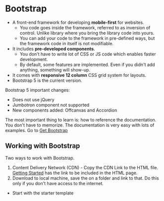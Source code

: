 # Bootstrap

* A front-end framework for developing **mobile-first** for websites. 
  - You code goes inside the framework, referred to as inversion of control. Unlike library where you bring the library code into yours.
  - You can add your code to the framework in pre-defined ways, but the framework code in itself is not modifiable.
* It includes **pre-developed components**.
  - You don't have to write lot of CSS or JS code which enables faster development.
  - By default, some features are implemented. Even if you didn't add anything, something will show-up.
* It comes with **responsive 12 column** CSS grid system for layouts. 
* Bootstrap 5 is the current version.

Bootstrap 5 important changes:
* Does not use jQuery
* Jumbotron component not supported
* New components added: Offcanvas and Accordion

The most important thing to learn is: how to reference the documentation. You don't have to memorize. The documentation is very easy with lots of examples. Go to [Get Bootstrap](https://getbootstrap.com/)

## Working with Bootstrap
Two ways to work with Bootstrap.
1. Content Delivery Network (CDN) - Copy the CDN Link to the HTML file. [Getting Started](https://getbootstrap.com/docs/5.1/getting-started/introduction/) has the link to be included in the HTML page.
2. Download to local machine, save the on a folder and link to that. Do this only if you don't have access to the internet.

* Start with the starter template

